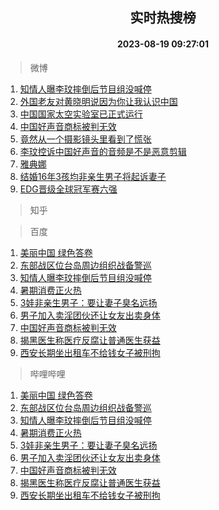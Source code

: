 <div align="center"><h2>实时热搜榜</h2><h4>2023-08-19 09:27:01</h4></div>

> 微博  

1. [知情人曝李玟摔倒后节目组没喊停](https://s.weibo.com/weibo?q=%23%E7%9F%A5%E6%83%85%E4%BA%BA%E6%9B%9D%E6%9D%8E%E7%8E%9F%E6%91%94%E5%80%92%E5%90%8E%E8%8A%82%E7%9B%AE%E7%BB%84%E6%B2%A1%E5%96%8A%E5%81%9C%23&t=31&band_rank=1&Refer=top)<br />
2. [外国老友对黄晓明说因为你让我认识中国](https://s.weibo.com/weibo?q=%23%E5%A4%96%E5%9B%BD%E8%80%81%E5%8F%8B%E5%AF%B9%E9%BB%84%E6%99%93%E6%98%8E%E8%AF%B4%E5%9B%A0%E4%B8%BA%E4%BD%A0%E8%AE%A9%E6%88%91%E8%AE%A4%E8%AF%86%E4%B8%AD%E5%9B%BD%23&t=31&band_rank=2&Refer=top)<br />
3. [中国国家太空实验室已正式运行](https://s.weibo.com/weibo?q=%23%E4%B8%AD%E5%9B%BD%E5%9B%BD%E5%AE%B6%E5%A4%AA%E7%A9%BA%E5%AE%9E%E9%AA%8C%E5%AE%A4%E5%B7%B2%E6%AD%A3%E5%BC%8F%E8%BF%90%E8%A1%8C%23&t=31&band_rank=3&Refer=top)<br />
4. [中国好声音商标被判无效](https://s.weibo.com/weibo?q=%23%E4%B8%AD%E5%9B%BD%E5%A5%BD%E5%A3%B0%E9%9F%B3%E5%95%86%E6%A0%87%E8%A2%AB%E5%88%A4%E6%97%A0%E6%95%88%23&t=31&band_rank=4&Refer=top)<br />
5. [竟然从一个摄影镜头里看到了慌张](https://s.weibo.com/weibo?q=%23%E7%AB%9F%E7%84%B6%E4%BB%8E%E4%B8%80%E4%B8%AA%E6%91%84%E5%BD%B1%E9%95%9C%E5%A4%B4%E9%87%8C%E7%9C%8B%E5%88%B0%E4%BA%86%E6%85%8C%E5%BC%A0%23&t=31&band_rank=5&Refer=top)<br />
6. [李玟控诉中国好声音的音频是不是恶意剪辑](https://s.weibo.com/weibo?q=%23%E6%9D%8E%E7%8E%9F%E6%8E%A7%E8%AF%89%E4%B8%AD%E5%9B%BD%E5%A5%BD%E5%A3%B0%E9%9F%B3%E7%9A%84%E9%9F%B3%E9%A2%91%E6%98%AF%E4%B8%8D%E6%98%AF%E6%81%B6%E6%84%8F%E5%89%AA%E8%BE%91%23&t=31&band_rank=6&Refer=top)<br />
7. [雅典娜](https://s.weibo.com/weibo?q=%E9%9B%85%E5%85%B8%E5%A8%9C&t=31&band_rank=7&Refer=top)<br />
8. [结婚16年3孩均非亲生男子将起诉妻子](https://s.weibo.com/weibo?q=%23%E7%BB%93%E5%A9%9A16%E5%B9%B43%E5%AD%A9%E5%9D%87%E9%9D%9E%E4%BA%B2%E7%94%9F%E7%94%B7%E5%AD%90%E5%B0%86%E8%B5%B7%E8%AF%89%E5%A6%BB%E5%AD%90%23&t=31&band_rank=8&Refer=top)<br />
9. [EDG晋级全球冠军赛六强](https://s.weibo.com/weibo?q=%23EDG%E6%99%8B%E7%BA%A7%E5%85%A8%E7%90%83%E5%86%A0%E5%86%9B%E8%B5%9B%E5%85%AD%E5%BC%BA%23&t=31&band_rank=9&Refer=top)<br />

> 知乎  


> 百度  

1. [美丽中国 绿色答卷](https://www.baidu.com/s?wd=%E7%BE%8E%E4%B8%BD%E4%B8%AD%E5%9B%BD+%E7%BB%BF%E8%89%B2%E7%AD%94%E5%8D%B7&sa=fyb_news&rsv_dl=fyb_news)<br />
2. [东部战区位台岛周边组织战备警巡](https://www.baidu.com/s?wd=%E4%B8%9C%E9%83%A8%E6%88%98%E5%8C%BA%E4%BD%8D%E5%8F%B0%E5%B2%9B%E5%91%A8%E8%BE%B9%E7%BB%84%E7%BB%87%E6%88%98%E5%A4%87%E8%AD%A6%E5%B7%A1&sa=fyb_news&rsv_dl=fyb_news)<br />
3. [知情人曝李玟摔倒后节目组没喊停](https://www.baidu.com/s?wd=%E7%9F%A5%E6%83%85%E4%BA%BA%E6%9B%9D%E6%9D%8E%E7%8E%9F%E6%91%94%E5%80%92%E5%90%8E%E8%8A%82%E7%9B%AE%E7%BB%84%E6%B2%A1%E5%96%8A%E5%81%9C&sa=fyb_news&rsv_dl=fyb_news)<br />
4. [暑期消费正火热](https://www.baidu.com/s?wd=%E6%9A%91%E6%9C%9F%E6%B6%88%E8%B4%B9%E6%AD%A3%E7%81%AB%E7%83%AD&sa=fyb_news&rsv_dl=fyb_news)<br />
5. [3娃非亲生男子：要让妻子臭名远扬](https://www.baidu.com/s?wd=3%E5%A8%83%E9%9D%9E%E4%BA%B2%E7%94%9F%E7%94%B7%E5%AD%90%EF%BC%9A%E8%A6%81%E8%AE%A9%E5%A6%BB%E5%AD%90%E8%87%AD%E5%90%8D%E8%BF%9C%E6%89%AC&sa=fyb_news&rsv_dl=fyb_news)<br />
6. [男子加入卖淫团伙还让女友出卖身体](https://www.baidu.com/s?wd=%E7%94%B7%E5%AD%90%E5%8A%A0%E5%85%A5%E5%8D%96%E6%B7%AB%E5%9B%A2%E4%BC%99%E8%BF%98%E8%AE%A9%E5%A5%B3%E5%8F%8B%E5%87%BA%E5%8D%96%E8%BA%AB%E4%BD%93&sa=fyb_news&rsv_dl=fyb_news)<br />
7. [中国好声音商标被判无效](https://www.baidu.com/s?wd=%E4%B8%AD%E5%9B%BD%E5%A5%BD%E5%A3%B0%E9%9F%B3%E5%95%86%E6%A0%87%E8%A2%AB%E5%88%A4%E6%97%A0%E6%95%88&sa=fyb_news&rsv_dl=fyb_news)<br />
8. [揭黑医生称医疗反腐让普通医生获益](https://www.baidu.com/s?wd=%E6%8F%AD%E9%BB%91%E5%8C%BB%E7%94%9F%E7%A7%B0%E5%8C%BB%E7%96%97%E5%8F%8D%E8%85%90%E8%AE%A9%E6%99%AE%E9%80%9A%E5%8C%BB%E7%94%9F%E8%8E%B7%E7%9B%8A&sa=fyb_news&rsv_dl=fyb_news)<br />
9. [西安长期坐出租车不给钱女子被刑拘](https://www.baidu.com/s?wd=%E8%A5%BF%E5%AE%89%E9%95%BF%E6%9C%9F%E5%9D%90%E5%87%BA%E7%A7%9F%E8%BD%A6%E4%B8%8D%E7%BB%99%E9%92%B1%E5%A5%B3%E5%AD%90%E8%A2%AB%E5%88%91%E6%8B%98&sa=fyb_news&rsv_dl=fyb_news)<br />

> 哔哩哔哩  

1. [美丽中国 绿色答卷](https://www.baidu.com/s?wd=%E7%BE%8E%E4%B8%BD%E4%B8%AD%E5%9B%BD+%E7%BB%BF%E8%89%B2%E7%AD%94%E5%8D%B7&sa=fyb_news&rsv_dl=fyb_news)<br />
2. [东部战区位台岛周边组织战备警巡](https://www.baidu.com/s?wd=%E4%B8%9C%E9%83%A8%E6%88%98%E5%8C%BA%E4%BD%8D%E5%8F%B0%E5%B2%9B%E5%91%A8%E8%BE%B9%E7%BB%84%E7%BB%87%E6%88%98%E5%A4%87%E8%AD%A6%E5%B7%A1&sa=fyb_news&rsv_dl=fyb_news)<br />
3. [知情人曝李玟摔倒后节目组没喊停](https://www.baidu.com/s?wd=%E7%9F%A5%E6%83%85%E4%BA%BA%E6%9B%9D%E6%9D%8E%E7%8E%9F%E6%91%94%E5%80%92%E5%90%8E%E8%8A%82%E7%9B%AE%E7%BB%84%E6%B2%A1%E5%96%8A%E5%81%9C&sa=fyb_news&rsv_dl=fyb_news)<br />
4. [暑期消费正火热](https://www.baidu.com/s?wd=%E6%9A%91%E6%9C%9F%E6%B6%88%E8%B4%B9%E6%AD%A3%E7%81%AB%E7%83%AD&sa=fyb_news&rsv_dl=fyb_news)<br />
5. [3娃非亲生男子：要让妻子臭名远扬](https://www.baidu.com/s?wd=3%E5%A8%83%E9%9D%9E%E4%BA%B2%E7%94%9F%E7%94%B7%E5%AD%90%EF%BC%9A%E8%A6%81%E8%AE%A9%E5%A6%BB%E5%AD%90%E8%87%AD%E5%90%8D%E8%BF%9C%E6%89%AC&sa=fyb_news&rsv_dl=fyb_news)<br />
6. [男子加入卖淫团伙还让女友出卖身体](https://www.baidu.com/s?wd=%E7%94%B7%E5%AD%90%E5%8A%A0%E5%85%A5%E5%8D%96%E6%B7%AB%E5%9B%A2%E4%BC%99%E8%BF%98%E8%AE%A9%E5%A5%B3%E5%8F%8B%E5%87%BA%E5%8D%96%E8%BA%AB%E4%BD%93&sa=fyb_news&rsv_dl=fyb_news)<br />
7. [中国好声音商标被判无效](https://www.baidu.com/s?wd=%E4%B8%AD%E5%9B%BD%E5%A5%BD%E5%A3%B0%E9%9F%B3%E5%95%86%E6%A0%87%E8%A2%AB%E5%88%A4%E6%97%A0%E6%95%88&sa=fyb_news&rsv_dl=fyb_news)<br />
8. [揭黑医生称医疗反腐让普通医生获益](https://www.baidu.com/s?wd=%E6%8F%AD%E9%BB%91%E5%8C%BB%E7%94%9F%E7%A7%B0%E5%8C%BB%E7%96%97%E5%8F%8D%E8%85%90%E8%AE%A9%E6%99%AE%E9%80%9A%E5%8C%BB%E7%94%9F%E8%8E%B7%E7%9B%8A&sa=fyb_news&rsv_dl=fyb_news)<br />
9. [西安长期坐出租车不给钱女子被刑拘](https://www.baidu.com/s?wd=%E8%A5%BF%E5%AE%89%E9%95%BF%E6%9C%9F%E5%9D%90%E5%87%BA%E7%A7%9F%E8%BD%A6%E4%B8%8D%E7%BB%99%E9%92%B1%E5%A5%B3%E5%AD%90%E8%A2%AB%E5%88%91%E6%8B%98&sa=fyb_news&rsv_dl=fyb_news)<br />
